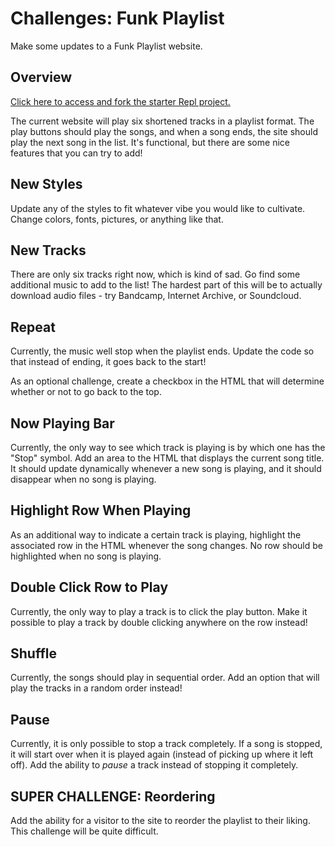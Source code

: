 # Challenges: Funk Playlist
Make some updates to a Funk Playlist website.

## Overview
[Click here to access and fork the starter Repl project.](https://replit.com/@HylandOutreach/FunkPlaylist#script.js)

The current website will play six shortened tracks in a playlist format. The play buttons should play the songs, and when a song ends, the site should play the next song in the list. It's functional, but there are some nice features that you can try to add!

## New Styles
Update any of the styles to fit whatever vibe you would like to cultivate. Change colors, fonts, pictures, or anything like that.

## New Tracks
There are only six tracks right now, which is kind of sad. Go find some additional music to add to the list! The hardest part of this will be to actually download audio files - try Bandcamp, Internet Archive, or Soundcloud.

## Repeat
Currently, the music well stop when the playlist ends. Update the code so that instead of ending, it goes back to the start!

As an optional challenge, create a checkbox in the HTML that will determine whether or not to go back to the top.

## Now Playing Bar
Currently, the only way to see which track is playing is by which one has the "Stop" symbol. Add an area to the HTML that displays the current song title. It should update dynamically whenever a new song is playing, and it should disappear when no song is playing.

## Highlight Row When Playing
As an additional way to indicate a certain track is playing, highlight the associated row in the HTML whenever the song changes. No row should be highlighted when no song is playing.

## Double Click Row to Play
Currently, the only way to play a track is to click the play button. Make it possible to play a track by double clicking anywhere on the row instead!

## Shuffle
Currently, the songs should play in sequential order. Add an option that will play the tracks in a random order instead!

## Pause
Currently, it is only possible to stop a track completely. If a song is stopped, it will start over when it is played again (instead of picking up where it left off). Add the ability to _pause_ a track instead of stopping it completely.

## SUPER CHALLENGE: Reordering
Add the ability for a visitor to the site to reorder the playlist to their liking. This challenge will be quite difficult.
